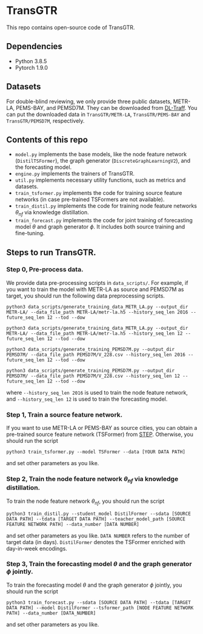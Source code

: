 # TransGTR
This repo contains open-source code of TransGTR.

## Dependencies
- Python 3.8.5
- Pytorch 1.9.0

## Datasets
For double-blind reviewing, we only provide three public datasets, METR-LA, PEMS-BAY, and PEMSD7M. They can be downloaded from [DL-Traff](https://github.com/deepkashiwa20/DL-Traff-Graph). You can put the downloaded data in `TransGTR/METR-LA`, `TransGTR/PEMS-BAY` and `TransGTR/PEMSD7M`, respectively. 

## Contents of this repo
- `model.py` implements the base models, like the node feature network (`DistilTSFormer`), the graph generator (`DiscreteGraphLearningV2`), and the forecasting model. 
- `engine.py` implements the trainers of TransGTR. 
- `util.py` implements necessary utility functions, such as metrics and datasets. 
- `train_tsformer.py` implements the code for training source feature networks (in case pre-trained TSFormers are not available). 
- `train_distil.py` implements the code for training node feature networks $\theta_{nf}$ via knowledge distillation. 
- `train_forecast.py` implements the code for joint training of forecasting model $\theta$ and graph generator $\phi$. It includes both source training and fine-tuning. 

## Steps to run TransGTR. 

### Step 0, Pre-process data. 
We provide data pre-processing scripts in `data_scripts/`. For example, if you want to train the model with METR-LA as source and PEMSD7M as target, you should run the following data preprocessing scripts. 

`python3 data_scripts/generate_training_data_METR_LA.py --output_dir METR-LA/ --data_file_path METR-LA/metr-la.h5 --history_seq_len 2016 --future_seq_len 12 --tod --dow`

`python3 data_scripts/generate_training_data_METR_LA.py --output_dir METR-LA/ --data_file_path METR-LA/metr-la.h5 --history_seq_len 12 --future_seq_len 12 --tod --dow`

`python3 data_scripts/generate_training_PEMSD7M.py --output_dir PEMSD7M/ --data_file_path PEMSD7M/V_228.csv --history_seq_len 2016 --future_seq_len 12 --tod --dow`

`python3 data_scripts/generate_training_PEMSD7M.py --output_dir PEMSD7M/ --data_file_path PEMSD7M/V_228.csv --history_seq_len 12 --future_seq_len 12 --tod --dow`

where `--history_seq_len 2016` is used to train the node feature network, and `--history_seq_len 12` is used to train the forecasting model. 

### Step 1, Train a source feature network. 
If you want to use METR-LA or PEMS-BAY as source cities, you can obtain a pre-trained source feature network (TSFormer) from [STEP](https://github.com/zezhishao/STEP/tree/github/tsformer_ckpt). Otherwise, you should run the script 

`python3 train_tsformer.py --model TSFormer --data [YOUR DATA PATH]`

and set other parameters as you like. 

### Step 2, Train the node feature network $\theta_{nf}$ via knowledge distillation. 
To train the node feature network $\theta_{nf}$, you should run the script

`python3 train_distil.py --student_model DistilFormer --sdata [SOURCE DATA PATH] --tdata [TARGET DATA PATH] --teacher_model_path [SOURCE FEATURE NETWORK PATH] --data_number [DATA NUMBER]`

and set other parameters as you like. `DATA NUMBER` refers to the number of target data (in days). `DistilFormer` denotes the TSFormer enriched with day-in-week encodings. 

### Step 3, Train the forecasting model $\theta$ and the graph generator $\phi$ jointly. 
To train the forecasting model $\theta$ and the graph generator $\phi$ jointly, you should run the script 

`python3 train_forecast.py --sdata [SOURCE DATA PATH] --tdata [TARGET DATA PATH] --model DistilFormer --tsformer_path [NODE FEATURE NETWORK PATH] --data_number [DATA_NUMBER]`

and set other parameters as you like. 
